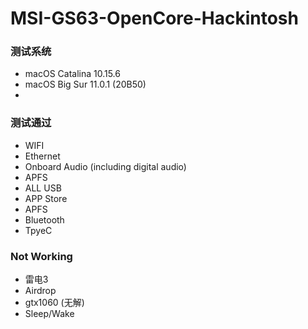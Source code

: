 # MSI-GS63-OpenCore-Hackintosh

### 测试系统

- macOS Catalina 10.15.6
- macOS Big Sur 11.0.1 (20B50)
- 

### 测试通过

- WIFI
- Ethernet
- Onboard Audio (including digital audio)
- APFS
- ALL USB
- APP Store
- APFS
- Bluetooth
- TpyeC

### Not Working

- 雷电3
- Airdrop
- gtx1060 (无解)
- Sleep/Wake 
